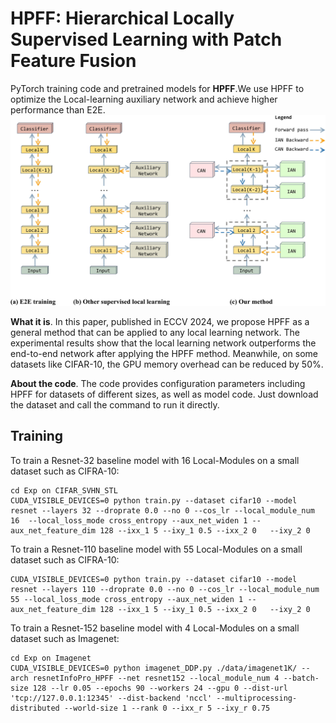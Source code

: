 **HPFF**: Hierarchical Locally Supervised Learning with Patch Feature Fusion
========
PyTorch training code and pretrained models for **HPFF**.We use HPFF to optimize the Local-learning auxiliary network and achieve higher performance than E2E.
![HPFF](.github/HPFF.jpg)

**What it is**. In this paper, published in ECCV 2024, we propose HPFF as a general method that can be applied to any local learning network. The experimental results show that the local learning network outperforms the end-to-end network after applying the HPFF method. Meanwhile, on some datasets like CIFAR-10, the GPU memory overhead can be reduced by 50%.

**About the code**. The code provides configuration parameters including HPFF for datasets of different sizes, as well as model code. Just download the dataset and call the command to run it directly.

## Training
To train a Resnet-32 baseline model with 16 Local-Modules on a small dataset such as CIFRA-10:
```
cd Exp on CIFAR_SVHN_STL
CUDA_VISIBLE_DEVICES=0 python train.py --dataset cifar10 --model resnet --layers 32 --droprate 0.0 --no 0 --cos_lr --local_module_num 16  --local_loss_mode cross_entropy --aux_net_widen 1 --aux_net_feature_dim 128 --ixx_1 5 --ixy_1 0.5 --ixx_2 0   --ixy_2 0
```
To train a Resnet-110 baseline model with 55 Local-Modules on a small dataset such as CIFRA-10:
```
CUDA_VISIBLE_DEVICES=0 python train.py --dataset cifar10 --model resnet --layers 110 --droprate 0.0 --no 0 --cos_lr --local_module_num 55 --local_loss_mode cross_entropy --aux_net_widen 1 --aux_net_feature_dim 128 --ixx_1 5 --ixy_1 0.5 --ixx_2 0   --ixy_2 0
```
To train a Resnet-152 baseline model with 4 Local-Modules on a small dataset such as Imagenet:
```
cd Exp on Imagenet
CUDA_VISIBLE_DEVICES=0 python imagenet_DDP.py ./data/imagenet1K/ --arch resnetInfoPro_HPFF --net resnet152 --local_module_num 4 --batch-size 128 --lr 0.05 --epochs 90 --workers 24 --gpu 0 --dist-url 'tcp://127.0.0.1:12345' --dist-backend 'nccl' --multiprocessing-distributed --world-size 1 --rank 0 --ixx_r 5 --ixy_r 0.75
```
